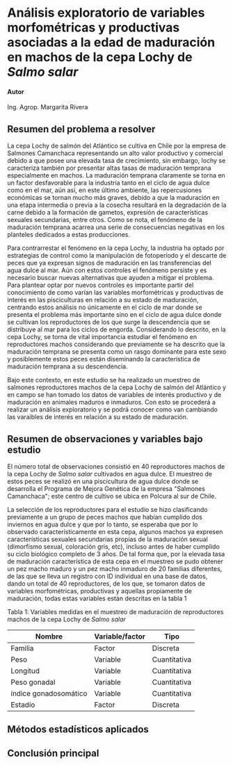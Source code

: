 # Análisis exploratorio de variables morfométricas y productivas asociadas a la edad de maduración en machos de la cepa Lochy de _Salmo salar_

#### Autor
Ing. Agrop. Margarita Rivera

## Resumen del problema a resolver

La cepa Lochy de salmón del Atlántico se cultiva en Chile por la empresa de Salmones Camanchaca representando un alto valor productivo y comercial debido a que posee una elevada tasa de crecimiento, sin embargo, lochy se caracteriza también por presentar altas tasas de maduración temprana especialmente en machos. La maduración  temprana claramente se torna en un factor desfavorable para la industria tanto en el ciclo de agua dulce como en el mar, aún así, en este último ambiente, las repercusiones económicas se tornan mucho más graves, debido a que la maduración en una etapa intermedia o previa a la cosecha resultará en la degradación de la carne debido a la formación de gametos, expresión de características sexuales secundarias, entre otros. Como se nota, el fenómeno de la maduración temprana acarrea una serie de consecuencias negativas en los planteles dedicados a estas producciones.  

Para contrarrestar el fenómeno en la cepa Lochy, la industria ha optado por estrategias de control como la manipulación de fotoperíodo y el descarte de peces que ya expresan signos de maduración en las transferencias del agua dulce al mar. Aún con estos controles el fenómeno persiste y es necesario buscar nuevas alternativas que ayuden a mitigar el problema. Para plantear optar por nuevos controles es importante partir del conocimiento de como varían las variables morfométricas y productivas de interés en las pisciculturas en relación a su estado de maduración, centrando estos análisis no únicamente en el ciclo de mar donde se presenta el problema más importante sino en el ciclo de agua dulce donde se cultivan los reproductores de los que surge la descendencia que se distribuye al mar para los ciclos de engorda. Considerando lo descrito, en la cepa Lochy, se torna de vital importancia estudiar el fenómeno en reproductores machos considerando que previamente se ha descrito que la maduración temprana se presenta como un rasgo dominante para este sexo y posiblemente estos peces están diseminando la característica de maduración temprana  a su descendencia.

Bajo este contexto, en este estudio se ha realizado un muestreo de salmones reproductores machos de la cepa Lochy de salmón del Atlántico y en campo se han tomado los datos de variables de interés productivo y de maduración en animales maduros e inmaduros. Con esto se procederá a realizar un análisis exploratorio y se podrá conocer como van cambiando las varaibles de interés en relación a su estado de maduración.

## Resumen de observaciones y variables bajo estudio

El número total de observaciones consistió en 40 reproductores machos de la cepa Lochy de _Salmo salar_ cultivados en agua dulce. El muestreo de estos peces se realizó en una piscicultura de agua dulce donde se desarrolla el Programa de Mejora Genética de la empresa "Salmones Camanchaca"; este centro de cultivo se ubica en Polcura al sur de Chile. 

La selección de los reproductores para el estudio se hizo clasificando previamente a un grupo de peces machos que habían cumplido dos inviernos en agua dulce y que por lo tanto, se esperaba que por lo observado característicamente en esta cepa, algunos machos ya expresen características sexuales secundarias propias de la maduración sexual (dimorfismo sexual, coloración gris, etc), incluso antes de haber cumplido su ciclo biológico completo de 3 años. De tal forma que, por la elevada tasa de maduración característica de esta cepa en el muestreo se pudo obtener un pez macho maduro y un pez macho inmaduro de 20 familias diferentes, de las que se lleva un registro con ID individual en una base de datos, dando un total de 40 reproductores, de los que, se tomaron datos de variables morfométricas, productivas y aquellas propiamente de maduración, todas estas variables están descritas en la tabla 1 

Tabla 1: Variables medidas en el muestreo de maduración de reproductores machos de la cepa Lochy de _Salmo salar_

|**Nombre**|**Variable/factor**|**Tipo**|
|------|---------------|----|
|Familia|Factor|Discreta|
|Peso|Variable|Cuantitativa|
|Longitud|Variable| Cuantitativa|
|Peso gonadal|Variable| Cuantitativa|
|índice gonadosomático|Variable| Cuantitativa|
|Estadío|Factor|Discreta|

## Métodos estadísticos aplicados

## Conclusión principal
